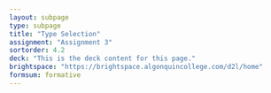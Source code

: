 ```yaml
---
layout: subpage
type: subpage
title: "Type Selection"
assignment: "Assignment 3"
sortorder: 4.2
deck: "This is the deck content for this page."
brightspace: "https://brightspace.algonquincollege.com/d2l/home"
formsum: formative
---
```

